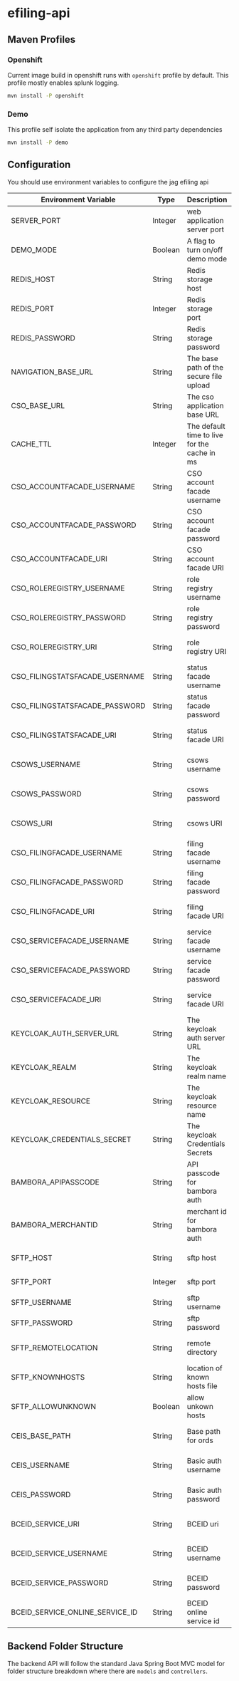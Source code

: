 # efiling-api

## Maven Profiles

### Openshift

Current image build in openshift runs with `openshift` profile by default.
This profile mostly enables splunk logging.

```bash
mvn install -P openshift
```

### Demo

This profile self isolate the application from any third party dependencies

```bash
mvn install -P demo
```

## Configuration

You should use environment variables to configure the jag efiling api

| Environment Variable           | Type    | Description                                  | Notes                          |
| ------------------------------ | ------- | -------------------------------------------- | ------------------------------ |
| SERVER_PORT                    | Integer | web application server port                  | defaulted to `8080`            |
| DEMO_MODE                      | Boolean | A flag to turn on/off demo mode              | defaulted to `false`           |
| REDIS_HOST                     | String  | Redis storage host                           | defaulted to `localhost`       |
| REDIS_PORT                     | Integer | Redis storage port                           | defaulted to `6379`            |
| REDIS_PASSWORD                 | String  | Redis storage password                       | Defaulted to `admin`           |
| NAVIGATION_BASE_URL            | String  | The base path of the secure file upload      | not set by default             |
| CSO_BASE_URL                   | String  | The cso application base URL                 | not set by default             |
| CACHE_TTL                      | Integer | The default time to live for the cache in ms | Defaulted to `600000` (10 min) |
| CSO_ACCOUNTFACADE_USERNAME     | String  | CSO account facade username                  | not set by default             |
| CSO_ACCOUNTFACADE_PASSWORD     | String  | CSO account facade password                  | not set by default             |
| CSO_ACCOUNTFACADE_URI          | String  | CSO account facade URI                       | not set by default             |
| CSO_ROLEREGISTRY_USERNAME      | String  | role registry username                       | not set by default             |
| CSO_ROLEREGISTRY_PASSWORD      | String  | role registry password                       | not set by default             |
| CSO_ROLEREGISTRY_URI           | String  | role registry URI                            | not set by default             |
| CSO_FILINGSTATSFACADE_USERNAME | String  | status facade username                       | not set by default             |
| CSO_FILINGSTATSFACADE_PASSWORD | String  | status facade password                       | not set by default             |
| CSO_FILINGSTATSFACADE_URI      | String  | status facade URI                            | not set by default             |
| CSOWS_USERNAME                 | String  | csows username                               | not set by default             |
| CSOWS_PASSWORD                 | String  | csows password                               | not set by default             |
| CSOWS_URI                      | String  | csows URI                                    | not set by default             |
| CSO_FILINGFACADE_USERNAME      | String  | filing facade username                       | not set by default             |
| CSO_FILINGFACADE_PASSWORD      | String  | filing facade password                       | not set by default             |
| CSO_FILINGFACADE_URI           | String  | filing facade URI                            | not set by default             |
| CSO_SERVICEFACADE_USERNAME     | String  | service facade username                      | not set by default             |
| CSO_SERVICEFACADE_PASSWORD     | String  | service facade password                      | not set by default             |
| CSO_SERVICEFACADE_URI          | String  | service facade URI                           | not set by default             |
| KEYCLOAK_AUTH_SERVER_URL       | String  | The keycloak auth server URL                 | not set by default             |
| KEYCLOAK_REALM                 | String  | The keycloak realm name                      | not set by default             |
| KEYCLOAK_RESOURCE              | String  | The keycloak resource name                   | not set by default             |
| KEYCLOAK_CREDENTIALS_SECRET    | String  | The keycloak Credentials Secrets             | not set by default             |
| BAMBORA_APIPASSCODE            | String  | API passcode for bambora auth                | not set by default             |
| BAMBORA_MERCHANTID             | String  | merchant id for bambora auth                 | not set by default             |
| SFTP_HOST                      | String  | sftp host                                    | defaulted to `localhost`       |
| SFTP_PORT                      | Integer | sftp port                                    | defaulted to `22`              |
| SFTP_USERNAME                  | String  | sftp username                                | Defaulted to `admin`           |
| SFTP_PASSWORD                  | String  | sftp password                                | Defaulted to `admin`           |
| SFTP_REMOTELOCATION            | String  | remote directory                             | not set by default             |
| SFTP_KNOWNHOSTS                | String  | location of known hosts file                 | not set by default             |
| SFTP_ALLOWUNKNOWN              | Boolean | allow unkown hosts                           | not set by default             |
| CEIS_BASE_PATH                 | String  | Base path for ords                             | not set by default             |
| CEIS_USERNAME                  | String  | Basic auth username                 | not set by default             |
| CEIS_PASSWORD                  | String  | Basic auth password                           | not set by default             |
| BCEID_SERVICE_URI                | String  | BCEID uri              | not set by default             |
| BCEID_SERVICE_USERNAME              | String | BCEID username                              | not set by default             |
| BCEID_SERVICE_PASSWORD                 | String  | BCEID password                             | not set by default             |
| BCEID_SERVICE_ONLINE_SERVICE_ID                  | String  | BCEID online service id                 | not set by default             |

## Backend Folder Structure

The backend API will follow the standard Java Spring Boot MVC model for folder structure breakdown where there are `models` and `controllers`.
